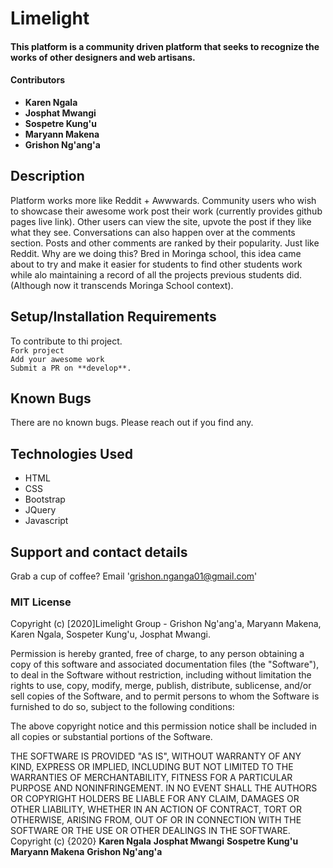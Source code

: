 # Limelight

#### This platform is a community driven platform that seeks to recognize the works of other designers and web artisans.

#### Contributors

- **Karen Ngala**
- **Josphat Mwangi**
- **Sospetre Kung'u**
- **Maryann Makena**
- **Grishon Ng'ang'a**

## Description

Platform works more like Reddit + Awwwards. Community users who wish to showcase their awesome work post their work (currently provides github pages live link). Other users can view the site, upvote the post if they like what they see. Conversations can also happen over at the comments section. Posts and other comments are ranked by their popularity. Just like Reddit. Why are we doing this? Bred in Moringa school, this idea came about to try and make it easier for students to find other students work while alo maintaining a record of all the projects previous students did. (Although now it transcends Moringa School context).

## Setup/Installation Requirements

To contribute to thi project.\
`Fork project`\
`Add your awesome work`\
`Submit a PR on **develop**.`

## Known Bugs

There are no known bugs. Please reach out if you find any.

## Technologies Used

- HTML
- CSS
- Bootstrap
- JQuery
- Javascript

## Support and contact details

Grab a cup of coffee? Email 'grishon.nganga01@gmail.com'

### MIT License

Copyright (c) [2020]Limelight Group - Grishon Ng'ang'a, Maryann Makena, Karen Ngala, Sospeter Kung'u, Josphat Mwangi.

Permission is hereby granted, free of charge, to any person obtaining a copy
of this software and associated documentation files (the "Software"), to deal
in the Software without restriction, including without limitation the rights
to use, copy, modify, merge, publish, distribute, sublicense, and/or sell
copies of the Software, and to permit persons to whom the Software is
furnished to do so, subject to the following conditions:

The above copyright notice and this permission notice shall be included in all
copies or substantial portions of the Software.

THE SOFTWARE IS PROVIDED "AS IS", WITHOUT WARRANTY OF ANY KIND, EXPRESS OR
IMPLIED, INCLUDING BUT NOT LIMITED TO THE WARRANTIES OF MERCHANTABILITY,
FITNESS FOR A PARTICULAR PURPOSE AND NONINFRINGEMENT. IN NO EVENT SHALL THE
AUTHORS OR COPYRIGHT HOLDERS BE LIABLE FOR ANY CLAIM, DAMAGES OR OTHER
LIABILITY, WHETHER IN AN ACTION OF CONTRACT, TORT OR OTHERWISE, ARISING FROM,
OUT OF OR IN CONNECTION WITH THE SOFTWARE OR THE USE OR OTHER DEALINGS IN THE
SOFTWARE.
Copyright (c) {2020}
**Karen Ngala**
**Josphat Mwangi**
**Sospetre Kung'u**
**Maryann Makena**
**Grishon Ng'ang'a**
